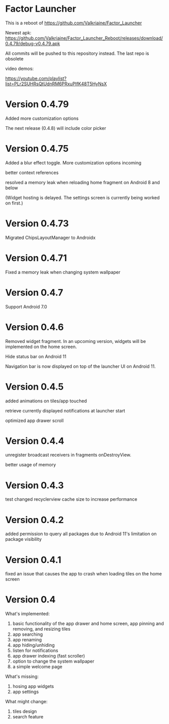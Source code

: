 # Factor Launcher

This is a reboot of https://github.com/Valkriaine/Factor_Launcher

Newest apk: https://github.com/Valkriaine/Factor_Launcher_Reboot/releases/download/0.4.79/debug-v0.4.79.apk

All commits will be pushed to this repository instead. The last repo is obsolete

video demos: 

https://youtube.com/playlist?list=PLr2SUHRsQtUdnRM6PRxuPIfK48T5HyNsX

# Version 0.4.79
Added more customization options

The next release (0.4.8) will include color picker

# Version 0.4.75
Added a blur effect toggle. More customization options incoming

better context references

resolved a memory leak when reloading home fragment on Android 8 and below

(Widget hosting is delayed. The settings screen is currently being worked on first.)

# Version 0.4.73
Migrated ChipsLayoutManager to Androidx

# Version 0.4.71

Fixed a memory leak when changing system wallpaper

# Version 0.4.7

Support Android 7.0

# Version 0.4.6

Removed widget fragment. In an upcoming version, widgets will be implemented on the home screen.

Hide status bar on Android 11

Navigation bar is now displayed on top of the launcher UI on Android 11.

# Version 0.4.5
added animations on tiles/app touched

retrieve currently displayed notifications at launcher start

optimized app drawer scroll

# Version 0.4.4
unregister broadcast receivers in fragments onDestroyView.

better usage of memory

# Version 0.4.3
test changed recyclerview cache size to increase performance

# Version 0.4.2 
added permission to query all packages due to Android 11's limitation on package visibility

# Version 0.4.1
fixed an issue that causes the app to crash when loading tiles on the home screen

# Version 0.4
What's implemented:
1. basic functionality of the app drawer and home screen, app pinning and removing, and resizing tiles
2. app searching
3. app renaming
4. app hiding/unhiding
5. listen for notifications
6. app drawer indexing (fast scroller)
7. option to change the system wallpaper
8. a simple welcome page

What's missing:
1. hosing app widgets
2. app settings

What might change:
1. tiles design
2. search feature


